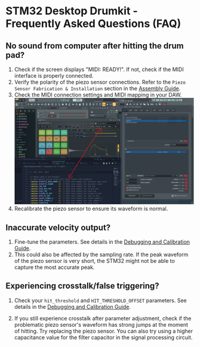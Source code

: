 # STM32 Desktop Drumkit - Frequently Asked Questions (FAQ)

## No sound from computer after hitting the drum pad?

1. Check if the screen displays "MIDI: READY!". If not, check if the MIDI interface is properly connected.
2. Verify the polarity of the piezo sensor connections. Refer to the `Piezo Sensor Fabrication & Installation` section in the [Assembly Guide](../Docs/partsassemble.md).
3. Check the MIDI connection settings and MIDI mapping in your DAW.
    ![MIDI Settings](../Images/Debug/FL%20Screenshot.png)
4. Recalibrate the piezo sensor to ensure its waveform is normal.

## Inaccurate velocity output?

1. Fine-tune the parameters. See details in the [Debugging and Calibration Guide](../Docs/howtodebug.md).
2. This could also be affected by the sampling rate. If the peak waveform of the piezo sensor is very short, the STM32 might not be able to capture the most accurate peak.

## Experiencing crosstalk/false triggering?

1. Check your `hit_threshold` and `HIT_THRESHOLD_OFFSET` parameters. See details in the [Debugging and Calibration Guide](../Docs/howtodebug.md).

2. If you still experience crosstalk after parameter adjustment, check if the problematic piezo sensor's waveform has strong jumps at the moment of hitting. Try replacing the piezo sensor. You can also try using a higher capacitance value for the filter capacitor in the signal processing circuit.
